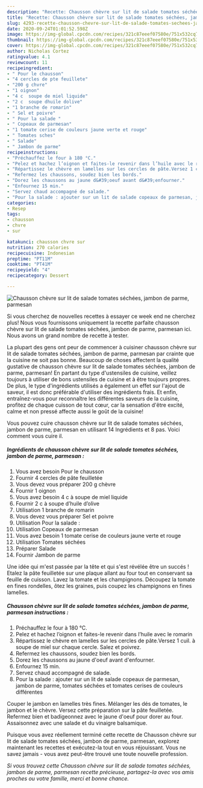 ```yaml
---
description: "Recette: Chausson chèvre sur lit de salade tomates séchées, jambon de parme, parmesan"
title: "Recette: Chausson chèvre sur lit de salade tomates séchées, jambon de parme, parmesan"
slug: 4293-recette-chausson-chevre-sur-lit-de-salade-tomates-sechees-jambon-de-parme-parmesan
date: 2020-09-24T01:01:52.598Z
image: https://img-global.cpcdn.com/recipes/321c87eeef07580e/751x532cq70/chausson-chevre-sur-lit-de-salade-tomates-sechees-jambon-de-parme-parmesan-photo-principale-de-la-recette.jpg
thumbnail: https://img-global.cpcdn.com/recipes/321c87eeef07580e/751x532cq70/chausson-chevre-sur-lit-de-salade-tomates-sechees-jambon-de-parme-parmesan-photo-principale-de-la-recette.jpg
cover: https://img-global.cpcdn.com/recipes/321c87eeef07580e/751x532cq70/chausson-chevre-sur-lit-de-salade-tomates-sechees-jambon-de-parme-parmesan-photo-principale-de-la-recette.jpg
author: Nicholas Cortez
ratingvalue: 4.1
reviewcount: 11
recipeingredient:
- " Pour le chausson"
- "4 cercles de pte feuillete"
- "200 g chvre"
- "1 oignon"
- "4 c  soupe de miel liquide"
- "2 c  soupe dhuile dolive"
- "1 branche de romarin"
- " Sel et poivre"
- " Pour la salade "
- " Copeaux de parmesan"
- "1 tomate cerise de couleurs jaune verte et rouge"
- " Tomates sches"
- " Salade"
- " Jambon de parme"
recipeinstructions:
- "Préchauffez le four à 180 °C."
- "Pelez et hachez l’oignon et faites-le revenir dans l’huile avec le romarin"
- "Répartissez le chèvre en lamelles sur les cercles de pâte.Versez 1 cuil. à soupe de miel sur chaque cercle. Salez et poivrez."
- "Refermez les chaussons, soudez bien les bords."
- "Dorez les chaussons au jaune d&#39;oeuf avant d&#39;enfourner."
- "Enfournez 15 min."
- "Servez chaud accompagné de salade."
- "Pour la salade : ajouter sur un lit de salade copeaux de parmesan, jambon de parme, tomates séchées et tomates cerises de couleurs différentes"
categories:
- Resep
tags:
- chausson
- chvre
- sur

katakunci: chausson chvre sur 
nutrition: 270 calories
recipecuisine: Indonesian
preptime: "PT11M"
cooktime: "PT41M"
recipeyield: "4"
recipecategory: Dessert

---
```



![Chausson chèvre sur lit de salade tomates séchées, jambon de parme, parmesan](https://img-global.cpcdn.com/recipes/321c87eeef07580e/751x532cq70/chausson-chevre-sur-lit-de-salade-tomates-sechees-jambon-de-parme-parmesan-photo-principale-de-la-recette.jpg)

Si vous cherchez de nouvelles recettes à essayer ce week end ne cherchez plus! Nous vous fournissons uniquement la recette parfaite chausson chèvre sur lit de salade tomates séchées, jambon de parme, parmesan ici. Nous avons un grand nombre de recette à tester.

La plupart des gens ont peur de commencer à cuisiner chausson chèvre sur lit de salade tomates séchées, jambon de parme, parmesan par crainte que la cuisine ne soit pas bonne. Beaucoup de choses affectent la qualité gustative de chausson chèvre sur lit de salade tomates séchées, jambon de parme, parmesan! En partant du type d'ustensiles de cuisine, veillez toujours à utiliser de bons ustensiles de cuisine et à être toujours propres. De plus, le type d'ingrédients utilisés a également un effet sur l'ajout de saveur, il est donc préférable d'utiliser des ingrédients frais. Et enfin, entraînez-vous pour reconnaître les différentes saveurs de la cuisine, profitez de chaque cuisson de tout cœur, car la sensation d'être excité, calme et non pressé affecte aussi le goût de la cuisine!

<!--inarticleads1-->

Vous pouvez cuire chausson chèvre sur lit de salade tomates séchées, jambon de parme, parmesan en utilisant 14 Ingrédients et 8 pas. Voici comment vous cuire il.

##### Ingrédients de chausson chèvre sur lit de salade tomates séchées, jambon de parme, parmesan :

1. Vous avez besoin  Pour le chausson
1. Fournir 4 cercles de pâte feuilletée
1. Vous devez vous préparer 200 g chèvre
1. Fournir 1 oignon
1. Vous avez besoin 4 c à soupe de miel liquide
1. Fournir 2 c à soupe d’huile d’olive
1. Utilisation 1 branche de romarin
1. Vous devez vous préparer  Sel et poivre
1. Utilisation  Pour la salade :
1. Utilisation  Copeaux de parmesan
1. Vous avez besoin 1 tomate cerise de couleurs jaune verte et rouge
1. Utilisation  Tomates séchées
1. Préparer  Salade
1. Fournir  Jambon de parme


Une idée qui m&#39;est passée par la tête et qui s&#39;est révélée être un succés ! Etalez la pâte feuilletée sur une plaque allant au four tout en conservant sa feuille de cuisson. Lavez la tomate et les champignons. Découpez la tomate en fines rondelles, ôtez les graines, puis coupez les champignons en fines lamelles. 

<!--inarticleads2-->

##### Chausson chèvre sur lit de salade tomates séchées, jambon de parme, parmesan instructions :

1. Préchauffez le four à 180 °C.
1. Pelez et hachez l’oignon et faites-le revenir dans l’huile avec le romarin
1. Répartissez le chèvre en lamelles sur les cercles de pâte.Versez 1 cuil. à soupe de miel sur chaque cercle. Salez et poivrez.
1. Refermez les chaussons, soudez bien les bords.
1. Dorez les chaussons au jaune d&#39;oeuf avant d&#39;enfourner.
1. Enfournez 15 min.
1. Servez chaud accompagné de salade.
1. Pour la salade : ajouter sur un lit de salade copeaux de parmesan, jambon de parme, tomates séchées et tomates cerises de couleurs différentes


Couper le jambon en lamelles très fines. Mélanger les dés de tomates, le jambon et le chèvre. Versez cette préparation sur la pâte feuilletée. Refermez bien et badigeonnez avec le jaune d&#39;oeuf pour dorer au four. Assaisonnez avec une salade et du vinaigre balsamique. 

<!--inarticleads1-->

<p>
Puisque vous avez réellement terminé cette recette de Chausson chèvre sur lit de salade tomates séchées, jambon de parme, parmesan, explorez maintenant les recettes et exécutez-la tout en vous réjouissant. Vous ne savez jamais - vous avez peut-être trouvé une toute nouvelle profession.
</p>

<p>
<i>Si vous trouvez cette Chausson chèvre sur lit de salade tomates séchées, jambon de parme, parmesan recette précieuse, partagez-la avec vos amis proches ou votre famille, merci et bonne chance.</i>
</p>
